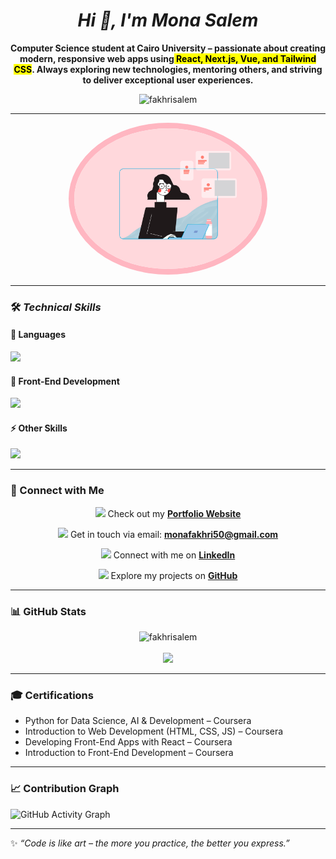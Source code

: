 
<h1 align="center"> <em><b> Hi 👋, I'm Mona  Salem</b></h1></em>


<p align="center" ><b>
   Computer Science student at<strong> <b>Cairo University</b></strong> – passionate about creating modern, responsive web apps using<mark> React, Next.js, Vue, and Tailwind CSS</mark>.  
   Always exploring new technologies, mentoring others, and striving to deliver exceptional user experiences.  
</b></p>

<p align="center">
  <img src="https://komarev.com/ghpvc/?username=fakhrisalem&label=Profile%20views&color=0e75b6&style=flat" alt="fakhrisalem" />
</p>

---
<p align="center">
  <kbd>
    <img src="https://raw.githubusercontent.com/fakhrisalem/fakhrisalem/main/about.gif" width="300"style="border: 9px solid #FFB6C1; border-radius: 50%;"  >
  </kbd>
</p>

---

### 🛠️<i> Technical Skills  </i>

#### 🚀 Languages  
<p align="left">
  <img src="https://skillicons.dev/icons?i=python,cpp,r,ts,js,prolog" />
</p>

#### 🎨 Front-End Development  
<p align="left">
  <img src="https://skillicons.dev/icons?i=react,next,vue,tailwind,sass,bootstrap,html,css" />
</p>

#### ⚡ Other Skills  
<p align="left">
  <img src="https://skillicons.dev/icons?i=git,github,figma,linux" />
</p>

---
### 🔗 Connect with Me  

<p align="center">
  <img src="https://img.icons8.com/color/30/000000/domain.png"/>
  Check out my <a href="https://fakhrisalem.github.io/Portfolio-Web/" target="_blank"><b>Portfolio Website</b></a>
</p>

<p align="center">
  <img src="https://img.icons8.com/color/30/000000/gmail.png"/>
  Get in touch via email: <a href="mailto:monafakhri50@gmail.com"><b>monafakhri50@gmail.com</b></a>
</p>

<p align="center">
  <img src="https://img.icons8.com/color/30/000000/linkedin.png"/>
  Connect with me on <a href="https://www.linkedin.com/in/mona-fakhri-998191262" target="_blank"><b>LinkedIn</b></a>
</p>

<p align="center">
  <img src="https://img.icons8.com/ios-glyphs/30/000000/github.png"/>
  Explore my projects on <a href="https://github.com/fakhrisalem" target="_blank"><b>GitHub</b></a>
</p>

---

### 📊 GitHub Stats
<p align="center">
<img src="https://github-readme-stats.vercel.app/api?username=fakhrisalem&show_icons=true&theme=tokyonight" alt="fakhrisalem" />
  <br><br>
<img src="https://github-readme-stats.vercel.app/api/top-langs/?username=fakhrisalem&layout=compact&theme=tokyonight" />
</p>

---

### 🎓 Certifications
- Python for Data Science, AI & Development – Coursera  
- Introduction to Web Development (HTML, CSS, JS) – Coursera  
- Developing Front-End Apps with React – Coursera  
- Introduction to Front-End Development – Coursera  

---

### 📈 Contribution Graph
![GitHub Activity Graph](https://github-readme-activity-graph.vercel.app/graph?username=fakhrisalem&theme=tokyo-night)

---

✨ *“Code is like art – the more you practice, the better you express.”*  


